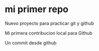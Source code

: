 # mi primer repo

Nuevo proyecto para practicar git y github

Mi primera contribucion local para Github

Un commit desde github
